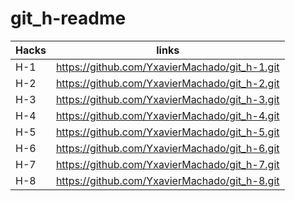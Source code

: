 # git_h-readme

|Hacks | links | 
|----------|---------|
| H-1      | https://github.com/YxavierMachado/git_h-1.git |
| H-2      | https://github.com/YxavierMachado/git_h-2.git |
| H-3      | https://github.com/YxavierMachado/git_h-3.git | 
| H-4      | https://github.com/YxavierMachado/git_h-4.git |
| H-5      | https://github.com/YxavierMachado/git_h-5.git |
| H-6      | https://github.com/YxavierMachado/git_h-6.git |
| H-7      | https://github.com/YxavierMachado/git_h-7.git | 
| H-8      | https://github.com/YxavierMachado/git_h-8.git |  
